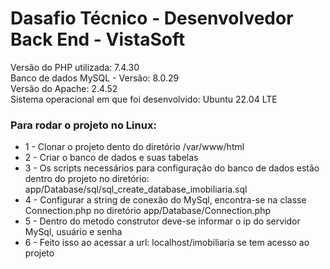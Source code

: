 # Dasafio Técnico - Desenvolvedor Back End - VistaSoft

Versão do PHP utilizada: 7.4.30 <br>
Banco de dados MySQL - Versão: 8.0.29<br>
Versão do Apache: 2.4.52 <br>
Sistema operacional em que foi desenvolvido: Ubuntu 22.04 LTE <br>


<h3>Para rodar o projeto no Linux:</h3>
<ul>
  <li>1 - Clonar o projeto dento do diretório /var/www/html </li>
  <li>2 - Criar o banco de dados e suas tabelas</li>
  <li>3 - Os scripts necessários para configuração do banco de dados estão dentro do projeto no diretório: app/Database/sql/sql_create_database_imobiliaria.sql</li>
  <li>4 - Configurar a string de conexão do MySql, encontra-se na classe Connection.php no diretório app/Database/Connection.php
  <li>5 - Dentro do metodo construtor deve-se informar o ip do servidor MySql, usuário e senha</li>
  <li>6 - Feito isso ao acessar  a url: localhost/imobiliaria se tem acesso ao projeto</li>
</ul>
